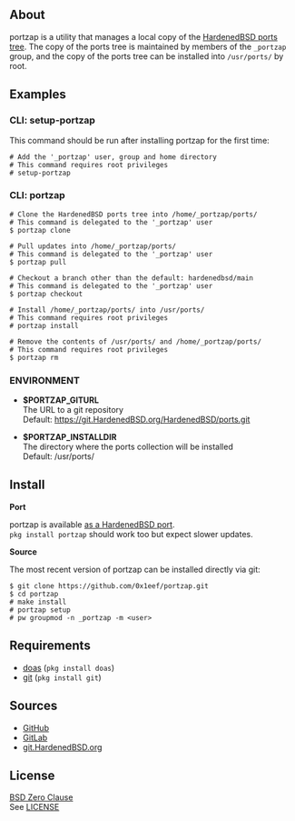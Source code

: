 ## About

portzap is a utility that manages a local copy of the
[HardenedBSD ports tree](https://git.HardenedBSD.org/HardenedBSD/ports).
The copy of the ports tree is maintained by members of
the `_portzap` group, and the copy of the ports tree
can be installed into `/usr/ports/` by root.

## Examples

### CLI: setup-portzap

This command should be run after installing portzap for
the first time:

    # Add the '_portzap' user, group and home directory
    # This command requires root privileges
    # setup-portzap

### CLI: portzap

    # Clone the HardenedBSD ports tree into /home/_portzap/ports/
    # This command is delegated to the '_portzap' user
    $ portzap clone

    # Pull updates into /home/_portzap/ports/
    # This command is delegated to the '_portzap' user
    $ portzap pull

    # Checkout a branch other than the default: hardenedbsd/main
    # This command is delegated to the '_portzap' user
    $ portzap checkout

    # Install /home/_portzap/ports/ into /usr/ports/
    # This command requires root privileges
    # portzap install

    # Remove the contents of /usr/ports/ and /home/_portzap/ports/
    # This command requires root privileges
    $ portzap rm

### ENVIRONMENT

* __$PORTZAP\_GITURL__ <br>
  The URL to a git repository <br>
  Default: https://git.HardenedBSD.org/HardenedBSD/ports.git

* __$PORTZAP\_INSTALLDIR__ <br>
  The directory where the ports collection will be installed <br>
  Default: /usr/ports/

## Install

**Port**

portzap is available
[as a HardenedBSD port](https://git.HardenedBSD.org/HardenedBSD/ports/-/tree/HardenedBSD/main/hardenedbsd/portzap). <br>
`pkg install portzap` should work too but expect slower updates.

**Source**

The most recent version of portzap can be installed directly
via git:

    $ git clone https://github.com/0x1eef/portzap.git
    $ cd portzap
    # make install
    # portzap setup
    # pw groupmod -n _portzap -m <user>

## Requirements

* [doas](https://man.openbsd.org/doas) (`pkg install doas`)
* [git](https://www.man7.org/linux/man-pages/man1/git.1.html) (`pkg install git`)

## Sources

* [GitHub](https://github.com/0x1eef/portzap)
* [GitLab](https://gitlab.com/0x1eef/portzap)
* [git.HardenedBSD.org](https://git.HardenedBSD.org/0x1eef/portzap)

## License

[BSD Zero Clause](https://choosealicense.com/licenses/0bsd/) <br>
See [LICENSE](./LICENSE)

